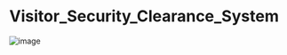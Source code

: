# Visitor_Security_Clearance_System

![image](https://github.com/AniketShewale266/Visitor_Security_Clearance_System/assets/79089166/048850be-2262-461f-aaf9-b164d0e7808e)
